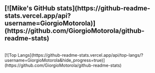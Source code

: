 <h2>[![Mike's GitHub stats](https://github-readme-stats.vercel.app/api?username=GiorgioMotorola)](https://github.com/GiorgioMotorola/github-readme-stats)</h2>
<br>
[![Top Langs](https://github-readme-stats.vercel.app/api/top-langs/?username=GiorgioMotorola&hide_progress=true)](https://github.com/GiorgioMotorola/github-readme-stats)

